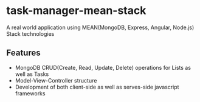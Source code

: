 # task-manager-mean-stack
A real world application using MEAN(MongoDB, Express, Angular, Node.js) Stack technologies

## Features
- MongoDB CRUD(Create, Read, Update, Delete) operations for Lists as well as Tasks
- Model-View-Controller structure
- Development of both client-side as well as serves-side javascript frameworks
